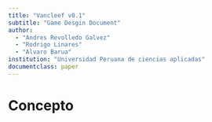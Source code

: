 ```yaml
---
title: "Vancleef v0.1"
subtitle: "Game Desgin Document"
author: 
  - "Andres Revolledo Galvez"
  - "Rodrigo Linares"
  - "Alvaro Barua"
institution: "Universidad Peruana de ciencias aplicadas"
documentclass: paper
---
```


# Concepto
